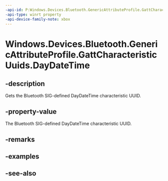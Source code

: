 ```yaml
---
-api-id: P:Windows.Devices.Bluetooth.GenericAttributeProfile.GattCharacteristicUuids.DayDateTime
-api-type: winrt property
-api-device-family-note: xbox
---
```


<!-- Property syntax
public System.Guid DayDateTime { get; }
-->

# Windows.Devices.Bluetooth.GenericAttributeProfile.GattCharacteristicUuids.DayDateTime

## -description
Gets the Bluetooth SIG-defined DayDateTime characteristic UUID.

## -property-value
The Bluetooth SIG-defined DayDateTime characteristic UUID.

## -remarks

## -examples

## -see-also
